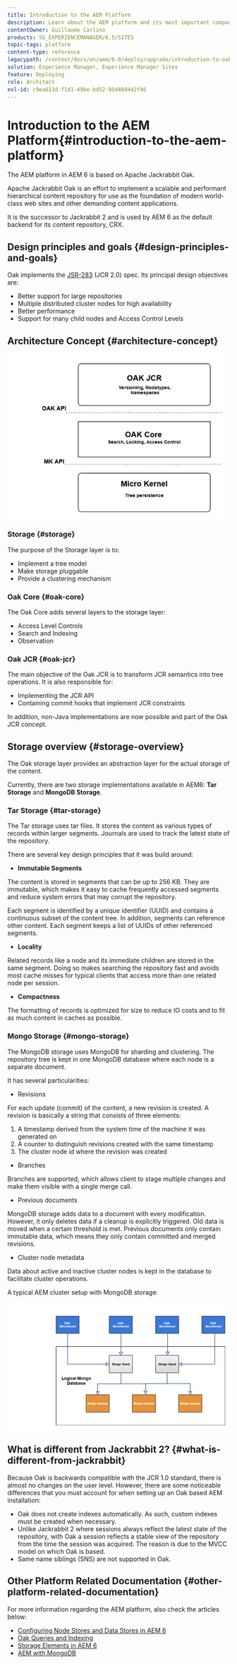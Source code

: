 ```yaml
---
title: Introduction to the AEM Platform
description: Learn about the AEM platform and its most important components including installing and deploying Adobe Experience Manager 6.5 as well as about its architecture, including Adobe Managed Services cloud deployment.
contentOwner: Guillaume Carlino
products: SG_EXPERIENCEMANAGER/6.5/SITES
topic-tags: platform
content-type: reference
legacypath: /content/docs/en/aem/6-0/deploy/upgrade/introduction-to-oak
solution: Experience Manager, Experience Manager Sites
feature: Deploying
role: Architect
exl-id: c9ea613d-f1d1-49be-bd52-95d489442f46
---
```

# Introduction to the AEM Platform{#introduction-to-the-aem-platform}

The AEM platform in AEM 6 is based on Apache Jackrabbit Oak.

Apache Jackrabbit Oak is an effort to implement a scalable and performant hierarchical content repository for use as the foundation of modern world-class web sites and other demanding content applications.

It is the successor to Jackrabbit 2 and is used by AEM 6 as the default backend for its content repository, CRX.

## Design principles and goals {#design-principles-and-goals}

Oak implements the [JSR-283](https://jcp.org/en/jsr/detail?id=283) (JCR 2.0) spec. Its principal design objectives are:

* Better support for large repositories
* Multiple distributed cluster nodes for high availability
* Better performance
* Support for many child nodes and Access Control Levels

## Architecture Concept {#architecture-concept}

![chlimage_1-84](assets/chlimage_1-84.png)

### Storage {#storage}

The purpose of the Storage layer is to:

* Implement a tree model
* Make storage pluggable
* Provide a clustering mechanism

### Oak Core {#oak-core}

The Oak Core adds several layers to the storage layer:

* Access Level Controls
* Search and Indexing
* Observation

### Oak JCR {#oak-jcr}

The main objective of the Oak JCR is to transform JCR semantics into tree operations. It is also responsible for:

* Implementing the JCR API
* Containing commit hooks that implement JCR constraints

In addition, non-Java implementations are now possible and part of the Oak JCR concept.

## Storage overview {#storage-overview}

The Oak storage layer provides an abstraction layer for the actual storage of the content.

Currently, there are two storage implementations available in AEM6: **Tar Storage** and **MongoDB Storage**.

### Tar Storage {#tar-storage}

The Tar storage uses tar files. It stores the content as various types of records within larger segments. Journals are used to track the latest state of the repository.

There are several key design principles that it was build around:

* **Immutable Segments**

The content is stored in segments that can be up to 256 KB. They are immutable, which makes it easy to cache frequently accessed segments and reduce system errors that may corrupt the repository.

Each segment is identified by a unique identifier (UUID) and contains a continuous subset of the content tree. In addition, segments can reference other content. Each segment keeps a list of UUIDs of other referenced segments.

* **Locality**

Related records like a node and its immediate children are stored in the same segment. Doing so makes searching the repository fast and avoids most cache misses for typical clients that access more than one related node per session.

* **Compactness**

The formatting of records is optimized for size to reduce IO costs and to fit as much content in caches as possible.

### Mongo Storage {#mongo-storage}

The MongoDB storage uses MongoDB for sharding and clustering. The repository tree is kept in one MongoDB database where each node is a separate document.

It has several particularities:

* Revisions

For each update (commit) of the content, a new revision is created. A revision is basically a string that consists of three elements:

1. A timestamp derived from the system time of the machine it was generated on
1. A counter to distinguish revisions created with the same timestamp
1. The cluster node id where the revision was created

* Branches

Branches are supported, which allows client to stage multiple changes and make them visible with a single merge call.

* Previous documents

MongoDB storage adds data to a document with every modification. However, it only deletes data if a cleanup is explicitly triggered. Old data is moved when a certain threshold is met. Previous documents only contain immutable data, which means they only contain committed and merged revisions.

* Cluster node metadata

Data about active and inactive cluster nodes is kept in the database to facilitate cluster operations.

A typical AEM cluster setup with MongoDB storage:

![chlimage_1-85](assets/chlimage_1-85.png)

## What is different from Jackrabbit 2? {#what-is-different-from-jackrabbit}

Because Oak is backwards compatible with the JCR 1.0 standard, there is almost no changes on the user level. However, there are some noticeable differences that you must account for when setting up an Oak based AEM installation:

* Oak does not create indexes automatically. As such, custom indexes must be created when necessary.
* Unlike Jackrabbit 2 where sessions always reflect the latest state of the repository, with Oak a session reflects a stable view of the repository from the time the session was acquired. The reason is due to the MVCC model on which Oak is based.
* Same name siblings (SNS) are not supported in Oak.

## Other Platform Related Documentation {#other-platform-related-documentation}

For more information regarding the AEM platform, also check the articles below:

* [Configuring Node Stores and Data Stores in AEM 6](/help/sites-deploying/data-store-config.md)
* [Oak Queries and Indexing](/help/sites-deploying/queries-and-indexing.md)
* [Storage Elements in AEM 6](/help/sites-deploying/storage-elements-in-aem-6.md)
* [AEM with MongoDB](/help/sites-deploying/aem-with-mongodb.md)
